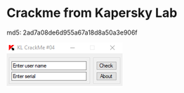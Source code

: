 # Crackme from Kapersky Lab

md5: 2ad7a08de6d955a67a18d8a50a3e906f

![pic1](./pics/Screenshot_1.png)
